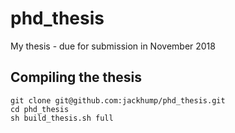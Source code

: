 # phd_thesis
My thesis - due for submission in November 2018

## Compiling the thesis

```
git clone git@github.com:jackhump/phd_thesis.git
cd phd_thesis
sh build_thesis.sh full
```
